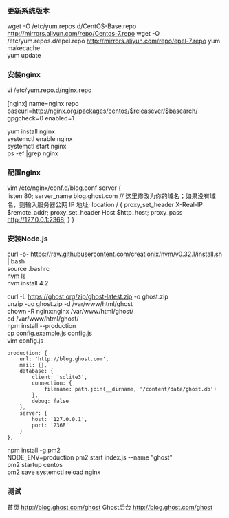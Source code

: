 ### 更新系统版本
wget -O /etc/yum.repos.d/CentOS-Base.repo http://mirrors.aliyun.com/repo/Centos-7.repo 
wget -O /etc/yum.repos.d/epel.repo http://mirrors.aliyun.com/repo/epel-7.repo 
yum makecache  
yum update

### 安装nginx
vi /etc/yum.repo.d/nginx.repo

[nginx]
name=nginx repo
baseurl=http://nginx.org/packages/centos/$releasever/$basearch/
gpgcheck=0
enabled=1

yum install nginx  
systemctl enable nginx  
systemctl start nginx  
ps -ef |grep nginx  

### 配置nginx
vim /etc/nginx/conf.d/blog.conf 
server {  
    listen 80;
    server_name blog.ghost.com // 这里修改为你的域名；如果没有域名，则输入服务器公网 IP 地址;
    location / {
        proxy_set_header   X-Real-IP $remote_addr;
        proxy_set_header   Host      $http_host;
        proxy_pass         http://127.0.0.1:2368;
    }
}

### 安装Node.js
curl -o- https://raw.githubusercontent.com/creationix/nvm/v0.32.1/install.sh | bash  
source .bashrc  
nvm ls  
nvm install 4.2  

curl -L https://ghost.org/zip/ghost-latest.zip -o ghost.zip  
unzip -uo  ghost.zip -d /var/www/html/ghost  
chown -R nginx:nginx /var/www/html/ghost/  
cd /var/www/html/ghost/  
npm install --production  
cp config.example.js config.js  
vim config.js  

    production: {
        url: 'http://blog.ghost.com',
        mail: {},
        database: {
            client: 'sqlite3',
            connection: {
                filename: path.join(__dirname, '/content/data/ghost.db')
            },
            debug: false
        },
        server: {
            host: '127.0.0.1',
            port: '2368'
        }
    },

npm install -g pm2  
NODE_ENV=production pm2 start index.js --name "ghost"  
pm2 startup centos  
pm2 save
systemctl reload nginx  

### 测试
首页 http://blog.ghost.com/ghost 
Ghost后台 http://blog.ghost.com/ghost
